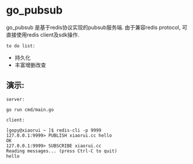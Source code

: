 # go_pubsub

go_pubsub 是基于redis协议实现的pubsub服务端. 由于兼容redis protocol, 可直接使用redis client及sdk操作.

`to do list:`

* 持久化
* 丰富增删改查

## 演示:

`server:`

```
go run cmd/main.go
```

`client:`

```
[gopy@xiaorui ~ ]$ redis-cli -p 9999
127.0.0.1:9999> PUBLISH xiaorui.cc hello
OK
127.0.0.1:9999> SUBSCRIBE xiaorui.cc
Reading messages... (press Ctrl-C to quit)
hello
```
